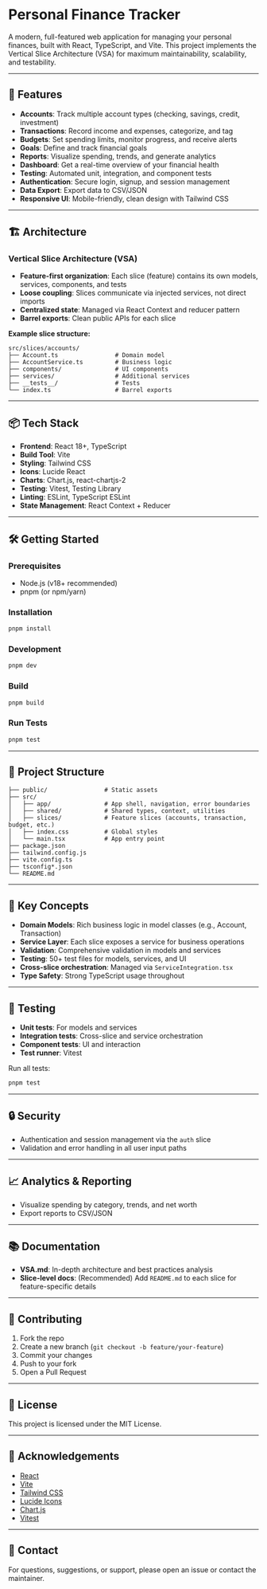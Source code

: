 
# Personal Finance Tracker

A modern, full-featured web application for managing your personal finances, built with React, TypeScript, and Vite. This project implements the Vertical Slice Architecture (VSA) for maximum maintainability, scalability, and testability.

---

## 🚀 Features

- **Accounts**: Track multiple account types (checking, savings, credit, investment)
- **Transactions**: Record income and expenses, categorize, and tag
- **Budgets**: Set spending limits, monitor progress, and receive alerts
- **Goals**: Define and track financial goals
- **Reports**: Visualize spending, trends, and generate analytics
- **Dashboard**: Get a real-time overview of your financial health
- **Testing**: Automated unit, integration, and component tests
- **Authentication**: Secure login, signup, and session management
- **Data Export**: Export data to CSV/JSON
- **Responsive UI**: Mobile-friendly, clean design with Tailwind CSS

---

## 🏗️ Architecture

### Vertical Slice Architecture (VSA)
- **Feature-first organization**: Each slice (feature) contains its own models, services, components, and tests
- **Loose coupling**: Slices communicate via injected services, not direct imports
- **Centralized state**: Managed via React Context and reducer pattern
- **Barrel exports**: Clean public APIs for each slice

**Example slice structure:**
```
src/slices/accounts/
├── Account.ts                # Domain model
├── AccountService.ts         # Business logic
├── components/               # UI components
├── services/                 # Additional services
├── __tests__/                # Tests
└── index.ts                  # Barrel exports
```

---

## 📦 Tech Stack

- **Frontend**: React 18+, TypeScript
- **Build Tool**: Vite
- **Styling**: Tailwind CSS
- **Icons**: Lucide React
- **Charts**: Chart.js, react-chartjs-2
- **Testing**: Vitest, Testing Library
- **Linting**: ESLint, TypeScript ESLint
- **State Management**: React Context + Reducer

---

## 🛠️ Getting Started

### Prerequisites
- Node.js (v18+ recommended)
- pnpm (or npm/yarn)

### Installation
```bash
pnpm install
```

### Development
```bash
pnpm dev
```

### Build
```bash
pnpm build
```

### Run Tests
```bash
pnpm test
```

---

## 🧩 Project Structure

```
├── public/                # Static assets
├── src/
│   ├── app/               # App shell, navigation, error boundaries
│   ├── shared/            # Shared types, context, utilities
│   ├── slices/            # Feature slices (accounts, transaction, budget, etc.)
│   ├── index.css          # Global styles
│   └── main.tsx           # App entry point
├── package.json
├── tailwind.config.js
├── vite.config.ts
├── tsconfig*.json
└── README.md
```

---

## 🧠 Key Concepts

- **Domain Models**: Rich business logic in model classes (e.g., Account, Transaction)
- **Service Layer**: Each slice exposes a service for business operations
- **Validation**: Comprehensive validation in models and services
- **Testing**: 50+ test files for models, services, and UI
- **Cross-slice orchestration**: Managed via `ServiceIntegration.tsx`
- **Type Safety**: Strong TypeScript usage throughout

---

## 🧪 Testing

- **Unit tests**: For models and services
- **Integration tests**: Cross-slice and service orchestration
- **Component tests**: UI and interaction
- **Test runner**: Vitest

Run all tests:
```bash
pnpm test
```

---

## 🔒 Security
- Authentication and session management via the `auth` slice
- Validation and error handling in all user input paths

---

## 📈 Analytics & Reporting
- Visualize spending by category, trends, and net worth
- Export reports to CSV/JSON

---

## 📚 Documentation
- **VSA.md**: In-depth architecture and best practices analysis
- **Slice-level docs**: (Recommended) Add `README.md` to each slice for feature-specific details

---

## 🤝 Contributing

1. Fork the repo
2. Create a new branch (`git checkout -b feature/your-feature`)
3. Commit your changes
4. Push to your fork
5. Open a Pull Request

---

## 📝 License

This project is licensed under the MIT License.

---

## 🙏 Acknowledgements
- [React](https://react.dev/)
- [Vite](https://vitejs.dev/)
- [Tailwind CSS](https://tailwindcss.com/)
- [Lucide Icons](https://lucide.dev/)
- [Chart.js](https://www.chartjs.org/)
- [Vitest](https://vitest.dev/)

---

## 📣 Contact

For questions, suggestions, or support, please open an issue or contact the maintainer.
